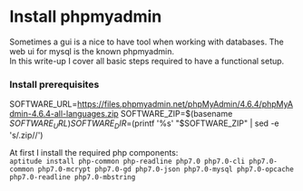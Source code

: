 # Install phpmyadmin
Sometimes a gui is a nice to have tool when working with databases. The web ui for mysql is the known phpmyadmin.  
In this write-up I cover all basic steps required to have a functional setup.

### Install prerequisites
SOFTWARE_URL=https://files.phpmyadmin.net/phpMyAdmin/4.6.4/phpMyAdmin-4.6.4-all-languages.zip
SOFTWARE_ZIP=$(basename $SOFTWARE_URL)
SOFTWARE_DIR=$(printf '%s' "$SOFTWARE_ZIP" | sed -e 's/.zip//')

At first I install the required php components:  
`aptitude install php-common php-readline php7.0 php7.0-cli php7.0-common php7.0-mcrypt php7.0-gd php7.0-json php7.0-mysql php7.0-opcache php7.0-readline php7.0-mbstring`
